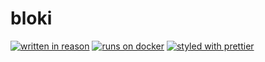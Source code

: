 bloki
=====
[![written in reason](https://img.shields.io/badge/written%20in-reason-red.svg)](https://reasonml.github.io/)
[![runs on docker](https://img.shields.io/badge/runs%20on-docker-blue.svg)](https://hub.docker.com/_/node)
[![styled with prettier](https://img.shields.io/badge/styled_with-prettier-ff69b4.svg)](https://github.com/prettier/prettier)
